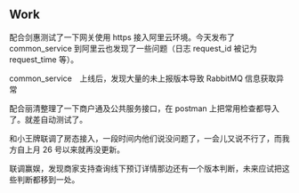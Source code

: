 ## Work
配合剑惠测试了一下网关使用 https 接入阿里云环境。今天发布了 common_service 到阿里云也发现了一些问题（日志 request_id 被记为 request_time 等）。

common_service　上线后，发现大量的未上报版本导致 RabbitMQ 信息获取异常

配合丽清整理了一下商户通及公共服务接口，在 postman 上把常用检查都导入了。就差自动测试了。

和小王牌联调了房态接入，一段时间内他们说没问题了，一会儿又说不行了，而我方自上月 26 号以来就再没更新。

联调赢娱，发现商家支持查询线下预订详情那边还有一个版本判断，未来应试把这些判断都移到一处。


